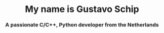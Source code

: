 <h1 align="center">My name is Gustavo Schip</h1>
<h3 align="center">A passionate C/C++, Python developer from the Netherlands</h3>

<!--
<div align="center">
  <table>
    <tr>
      <td align="center"><img src="https://github-readme-stats.vercel.app/api?username=gustavoschip&show_icons=true&theme=dark&locale=en" alt="GitHub Stats"></td>
      <td align="center"><img src="https://github-readme-streak-stats.herokuapp.com/?user=gustavoschip&theme=dark" alt="Streak Stats"></td>
    </tr>
  </table>
</div>
-->
